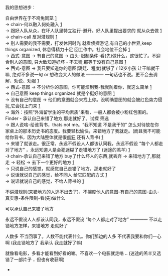 
我的思想进步：

自由世界在于不鸡兔同笼 [1](https://github.com/7900ms/000nottheater_deserted_systemlibrary/blob/master/supplementary/term-心理-自由世界.md) <br>
-> chain-何以融入何处融入 [1](https://github.com/7900ms/000nottheater_deserted_systemlibrary/blob/master/supplementary/chain-何以融入何处融入.md)<br>
-> 跟好人队从众，在坏人队里特立独行-避开。好人队里提出要求的 就从众去做 [1](https://www.v2ex.com/notes/28139#杜兰特)<br>
-> chain-call 反对潜规则 [1](https://github.com/7900ms/000nottheater_deserted_systemlibrary/blob/master/supplementary/chain-call.md)<br>
-> 别人需要的我不需要，打发休闲时光 就看侦探游记,有自己的小世界,keep things organized, 休息得精力十足 回工作中。社会地位不会掉 [1](https://github.com/7900ms/000nottheater_deserted_systemlibrary/blob/master/supplementary/term-躲避后-侦探游记.md) <br>
-> 西式-意图 -> 有自己的意图 -> 由头-限制条件-看(先)做什么，这很忙了。不迎合别人的意图, 只大致知道好坏 - 不去猜,那等于没有自己意图 [1](https://github.com/7900ms/000nottheater_deserted_systemlibrary/blob/master/supplementary/chain-意图.md) <br>
-> 西式-意图 -> 我只要知道你的意图(褒贬、程度)就够了 / 12岁小孩 让干嘛就干嘛, 绝对不多说一句 or 想改变大人的做法 ———— 一句话也不说。更不会去调解、劝说、劝服 [1](https://github.com/7900ms/000nottheater_deserted_systemlibrary/blob/master/supplementary/chain-意图.md)<br>
-> 西式-意图 -> 不分析你的意图，你可能烦到我-我就防着你，就这么简单 [1](https://github.com/7900ms/000nottheater_deserted_systemlibrary/blob/master/supplementary/chain-意图.md#打发休闲时光#不分析你的意图，你可能烦到我-我就防着你，就这么简单)<br>
-> 自己意图 keep things organized 就是个挺好的意图 [1](https://github.com/7900ms/000nottheater_deserted_systemlibrary/blob/master/supplementary/chain-意图.md)<br>
-> 没有自己的意图 -> 他们的意图就会来找上你。没明确意图的就会被红色势力侵扰,它会找上门来 [1](https://github.com/7900ms/000nottheater_deserted_systemlibrary/blob/master/supplementary/term-Finder.md)<br>
-> 海外：按照“外海留学生的平均素质”来看，一般人都会被小粉红包围的。 Finder - 承认自己来错了地方,那走就好了。试探 筛选  <br>
-> 跟人说啥-给谁背书，thats not me。“我不知道 不是我干的” 怎么对待放在你家桌上的那本历史书的态度。我要轻松愉快，来错地方了我就走。(而且我不可能给你背书，因为大陆整体就是很[疯狂](https://github.com/7900ms/notinternet_deserted/blob/master/small/BBC-vid-中文网.md) 还有人背书) [1](https://github.com/7900ms/000nottheater_deserted_systemlibrary/blob/master/supplementary/term-Finder.md)<br>
-> 来错了就该走。很正常。永远不假设人人都该认同我，永远不假设 “每个人都走对了地方” ，永远知道人是会犯迷糊了走错地方了 (迷途的羔羊) [1](https://github.com/7900ms/000nottheater_deserted_systemlibrary/blob/master/supplementary/term-Finder-你可能来错地方了.md)<br>
-》 chain-承认自己来错了地方 buy了什么坏人的东西,就丢弃 -> 来错地方了,那就走 -> 轻松 -> 去下一个更好的地方 [1](https://github.com/7900ms/000nottheater_deserted_systemlibrary/blob/master/supplementary/chain-承认自己来错了地方.md)<br>
-> 只说自己的感觉，就感觉自己走错了地方，那走就好了 <br>
-> 说话就说自己的感觉，给不同人 给它匹配的方式 [1](https://github.com/7900ms/000nottheater_deserted_systemlibrary/blob/master/supplementary/term-Finder-给予匹配的方式.md)<br>
-> 说话就说自己的感觉，不给人背书的 [1](https://github.com/7900ms/000nottheater_deserted_systemsoftware/tree/master/local-lightshelf)<br>

不讲潜规则(来错地方的人逃不出去了)，不揣度他人的意图-有自己的意图-由头-真实惠-条件限制-看(先)做什么

可以承认自己来错了地方

永远不假设人人都该认同我，永远不假设 “每个人都走对了地方” ———— 不以走错地方怎样，来错地方 走就好了

人数多 不当回事了。人数不能代表什么。你们那边的人多 不代表我要和你们一心啊 (我走错地方了 我承认 我走就好了嘛)

就像看电影，多看才能看到好看的嘛。不喜欢一个电影就走咯 .. (迷途的羔羊又选错了一部片子 .. 但也有收获啊)







-
